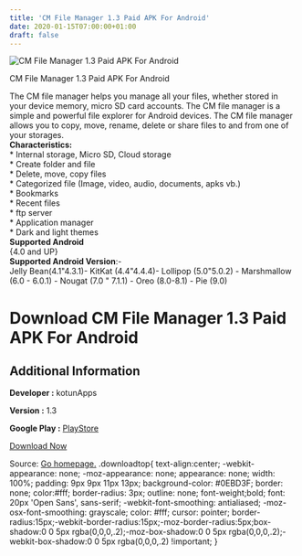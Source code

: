 ```yaml
---
title: 'CM File Manager 1.3 Paid APK For Android'
date: 2020-01-15T07:00:00+01:00
draft: false
---
```


![CM File Manager 1.3 Paid APK For Android](https://i0.wp.com/apkhome.net/wp-content/uploads/2020/01/CM-File-Manager-1.3-Paid.png "CM File Manager 1.3 Paid APK For Android")

  

CM File Manager 1.3 Paid APK For Android

The CM file manager helps you manage all your files, whether stored in your device memory, micro SD card accounts. The CM file manager is a simple and powerful file explorer for Android devices. The CM file manager allows you to copy, move, rename, delete or share files to and from one of your storages.  
**Characteristics:**  
\* Internal storage, Micro SD, Cloud storage  
\* Create folder and file  
\* Delete, move, copy files  
\* Categorized file (Image, video, audio, documents, apks vb.)  
\* Bookmarks  
\* Recent files  
\* ftp server  
\* Application manager  
\* Dark and light themes  
**Supported Android**  
{4.0 and UP}  
**Supported Android Version**:-  
Jelly Bean(4.1"4.3.1)- KitKat (4.4"4.4.4)- Lollipop (5.0"5.0.2) - Marshmallow (6.0 - 6.0.1) - Nougat (7.0 " 7.1.1) - Oreo (8.0-8.1) - Pie (9.0)

Download CM File Manager 1.3 Paid APK For Android
=================================================

Additional Information
----------------------

**Developer :** kotunApps

**Version :** 1.3

**Google Play :** [PlayStore](https://play.google.com/store/apps/details?id=cm.filemanager&hl=en)

  

[Download Now](https://store4app.co/post/cm-file-manager-1-3-paid-apk-for-android_1579004822)

  
Source: [Go homepage.](https://store4app.co/post/cm-file-manager-1-3-paid-apk-for-android_1579004822) .downloadtop{ text-align:center; -webkit-appearance: none; -moz-appearance: none; appearance: none; width: 100%; padding: 9px 9px 11px 13px; background-color: #0EBD3F; border: none; color:#fff; border-radius: 3px; outline: none; font-weight;bold; font: 20px 'Open Sans', sans-serif; -webkit-font-smoothing: antialiased; -moz-osx-font-smoothing: grayscale; color: #fff; cursor: pointer; border-radius:15px;-webkit-border-radius:15px;-moz-border-radius:5px;box-shadow:0 0 5px rgba(0,0,0,.2);-moz-box-shadow:0 0 5px rgba(0,0,0,.2);-webkit-box-shadow:0 0 5px rgba(0,0,0,.2) !important; }